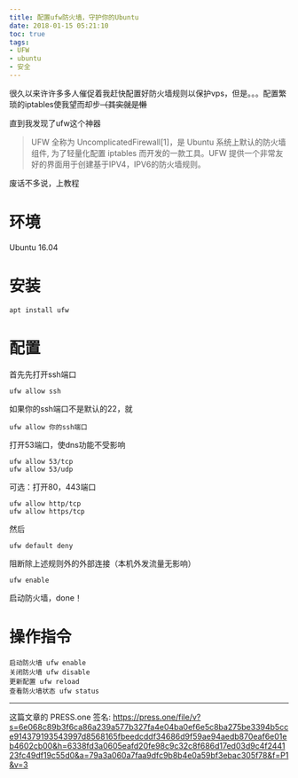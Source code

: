 ```yaml
---
title: 配置ufw防火墙，守护你的Ubuntu
date: 2018-01-15 05:21:10
toc: true
tags:
- UFW
- ubuntu
- 安全
---
```


很久以来许许多多人催促着我赶快配置好防火墙规则以保护vps，但是。。。配置繁琐的iptables使我望而却步~~（其实就是懒~~

直到我发现了ufw这个神器

> UFW 全称为 UncomplicatedFirewall[1]，是 Ubuntu 系统上默认的防火墙组件, 为了轻量化配置 iptables 而开发的一款工具。UFW 提供一个非常友好的界面用于创建基于IPV4，IPV6的防火墙规则。

废话不多说，上教程

# 环境
Ubuntu 16.04

# 安装
```
apt install ufw
```
# 配置
首先先打开ssh端口
```
ufw allow ssh
```
如果你的ssh端口不是默认的22，就
```
ufw allow 你的ssh端口
```
打开53端口，使dns功能不受影响
```
ufw allow 53/tcp
ufw allow 53/udp
```
可选：打开80，443端口
```
ufw allow http/tcp
ufw allow https/tcp
```
然后
```
ufw default deny
```
阻断除上述规则外的外部连接（本机外发流量无影响）
```
ufw enable
```
启动防火墙，done！

# 操作指令
```
启动防火墙 ufw enable
关闭防火墙 ufw disable
更新配置 ufw reload
查看防火墙状态 ufw status
```
----
这篇文章的 PRESS.one 签名:
https://press.one/file/v?s=6e068c89b3f6ca86a239a577b327fa4e04ba0ef6e5c8ba275be3394b5cce914379193543997d8568165fbeedcddf34686d9f59ae94aedb870eaf6e01eb4602cb00&h=6338fd3a0605eafd20fe98c9c32c8f686d17ed03d9c4f244123fc49df19c55d0&a=79a3a060a7faa9dfc9b8b4e0a59bf3ebac305f78&f=P1&v=3